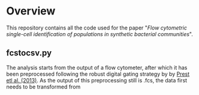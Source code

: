 # Overview

This repository contains all the code used for the paper "*Flow cytometric single-cell identification of populations in
synthetic bacterial communities*". 

## fcstocsv.py
The analysis starts from the output of a flow cytometer, after which it has been preprocessed following the robust digital gating strategy by by [Prest etl al. (2013)](http://www.sciencedirect.com/science/article/pii/S0043135413008361). As the output of this preprocessing still is .fcs, the data first needs to be transformed from 
